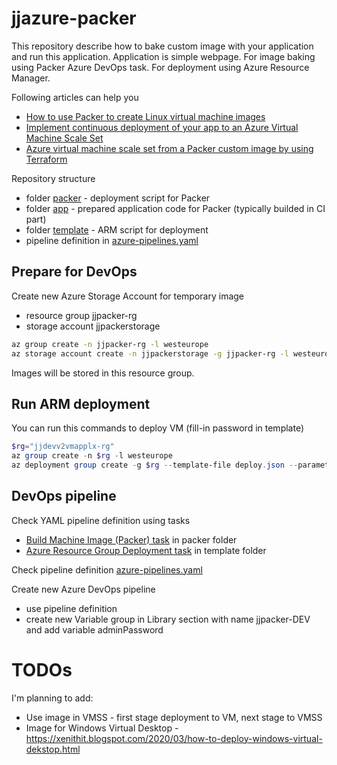 # jjazure-packer

This repository describe how to bake custom image with your application and run this application. Application is simple webpage.
For image baking using Packer Azure DevOps task. For deployment using Azure Resource Manager.

Following articles can help you

- [How to use Packer to create Linux virtual machine images](https://docs.microsoft.com/en-us/azure/virtual-machines/linux/build-image-with-packer)
- [Implement continuous deployment of your app to an Azure Virtual Machine Scale Set](https://docs.microsoft.com/en-us/azure/devops/pipelines/apps/cd/azure/deploy-azure-scaleset?view=azure-devops)
- [Azure virtual machine scale set from a Packer custom image by using Terraform](https://docs.microsoft.com/en-us/azure/developer/terraform/create-vm-scaleset-network-disks-using-packer-hcl)

Repository structure

- folder [packer](packer) - deployment script for Packer
- folder [app](packer/app) - prepared application code for Packer (typically builded in CI part)
- folder [template](template) - ARM script for deployment
- pipeline definition in [azure-pipelines.yaml](azure-pipelines.yaml)

## Prepare for DevOps

Create new Azure Storage Account for temporary image

- resource group jjpacker-rg
- storage account jjpackerstorage

```bash
az group create -n jjpacker-rg -l westeurope
az storage account create -n jjpackerstorage -g jjpacker-rg -l westeurope --sku Standard_LRS --kind StorageV2
```

Images will be stored in this resource group.

## Run ARM deployment

You can run this commands to deploy VM (fill-in password in template)

```powershell
$rg="jjdevv2vmapplx-rg"
az group create -n $rg -l westeurope
az deployment group create -g $rg --template-file deploy.json --parameters deploy.parameters.json
```

## DevOps pipeline

Check YAML pipeline definition using tasks

- [Build Machine Image (Packer) task](https://docs.microsoft.com/en-us/azure/devops/pipelines/tasks/deploy/packer-build?view=azure-devops) in packer folder
- [Azure Resource Group Deployment task](https://docs.microsoft.com/en-us/azure/devops/pipelines/tasks/deploy/azure-resource-group-deployment?view=azure-devops) in template folder

Check pipeline definition [azure-pipelines.yaml](azure-pipelines.yaml)

Create new Azure DevOps pipeline

- use pipeline definition
- create new Variable group in Library section with name jjpacker-DEV and add variable adminPassword

# TODOs

I'm planning to add:

- Use image in VMSS - first stage deployment to VM, next stage to VMSS
- Image for Windows Virtual Desktop - https://xenithit.blogspot.com/2020/03/how-to-deploy-windows-virtual-dekstop.html